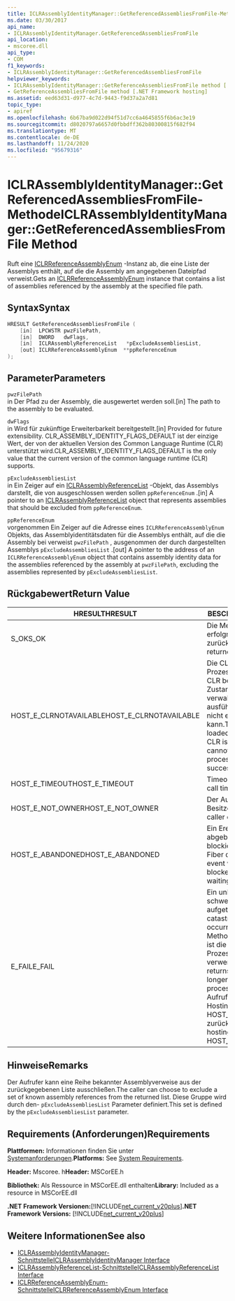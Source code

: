 ```yaml
---
title: ICLRAssemblyIdentityManager::GetReferencedAssembliesFromFile-Methode
ms.date: 03/30/2017
api_name:
- ICLRAssemblyIdentityManager.GetReferencedAssembliesFromFile
api_location:
- mscoree.dll
api_type:
- COM
f1_keywords:
- ICLRAssemblyIdentityManager::GetReferencedAssembliesFromFile
helpviewer_keywords:
- ICLRAssemblyIdentityManager::GetReferenceAssembliesFromFile method [.NET Framework hosting]
- GetReferenceAssembliesFromFile method [.NET Framework hosting]
ms.assetid: eed63d31-d977-4c7d-9443-f9d37a2a7d81
topic_type:
- apiref
ms.openlocfilehash: 6b67ba9d022d94f51d7cc6a4645855f6b6ac3e19
ms.sourcegitcommit: d8020797a6657d0fbbdff362b80300815f682f94
ms.translationtype: MT
ms.contentlocale: de-DE
ms.lasthandoff: 11/24/2020
ms.locfileid: "95679316"
---
```

# <a name="iclrassemblyidentitymanagergetreferencedassembliesfromfile-method"></a><span data-ttu-id="232cc-102">ICLRAssemblyIdentityManager::GetReferencedAssembliesFromFile-Methode</span><span class="sxs-lookup"><span data-stu-id="232cc-102">ICLRAssemblyIdentityManager::GetReferencedAssembliesFromFile Method</span></span>

<span data-ttu-id="232cc-103">Ruft eine [ICLRReferenceAssemblyEnum](iclrreferenceassemblyenum-interface.md) -Instanz ab, die eine Liste der Assemblys enthält, auf die die Assembly am angegebenen Dateipfad verweist.</span><span class="sxs-lookup"><span data-stu-id="232cc-103">Gets an [ICLRReferenceAssemblyEnum](iclrreferenceassemblyenum-interface.md) instance that contains a list of assemblies referenced by the assembly at the specified file path.</span></span>  
  
## <a name="syntax"></a><span data-ttu-id="232cc-104">Syntax</span><span class="sxs-lookup"><span data-stu-id="232cc-104">Syntax</span></span>  
  
```cpp  
HRESULT GetReferencedAssembliesFromFile (  
    [in]  LPCWSTR pwzFilePath,  
    [in]  DWORD   dwFlags,  
    [in]  ICLRAssemblyReferenceList   *pExcludeAssembliesList,  
    [out] ICLRReferenceAssemblyEnum  **ppReferenceEnum  
);  
```  
  
## <a name="parameters"></a><span data-ttu-id="232cc-105">Parameter</span><span class="sxs-lookup"><span data-stu-id="232cc-105">Parameters</span></span>  

 `pwzFilePath`  
 <span data-ttu-id="232cc-106">in Der Pfad zu der Assembly, die ausgewertet werden soll.</span><span class="sxs-lookup"><span data-stu-id="232cc-106">[in] The path to the assembly to be evaluated.</span></span>  
  
 `dwFlags`  
 <span data-ttu-id="232cc-107">in Wird für zukünftige Erweiterbarkeit bereitgestellt.</span><span class="sxs-lookup"><span data-stu-id="232cc-107">[in] Provided for future extensibility.</span></span> <span data-ttu-id="232cc-108">CLR_ASSEMBLY_IDENTITY_FLAGS_DEFAULT ist der einzige Wert, der von der aktuellen Version des Common Language Runtime (CLR) unterstützt wird.</span><span class="sxs-lookup"><span data-stu-id="232cc-108">CLR_ASSEMBLY_IDENTITY_FLAGS_DEFAULT is the only value that the current version of the common language runtime (CLR) supports.</span></span>  
  
 `pExcludeAssembliesList`  
 <span data-ttu-id="232cc-109">in Ein Zeiger auf ein [ICLRAssemblyReferenceList](iclrassemblyreferencelist-interface.md) -Objekt, das Assemblys darstellt, die von ausgeschlossen werden sollen `ppReferenceEnum` .</span><span class="sxs-lookup"><span data-stu-id="232cc-109">[in] A pointer to an [ICLRAssemblyReferenceList](iclrassemblyreferencelist-interface.md) object that represents assemblies that should be excluded from `ppReferenceEnum`.</span></span>  
  
 `ppReferenceEnum`  
 <span data-ttu-id="232cc-110">vorgenommen Ein Zeiger auf die Adresse eines `ICLRReferenceAssemblyEnum` Objekts, das Assemblyidentitätsdaten für die Assemblys enthält, auf die die Assembly bei verweist `pwzFilePath` , ausgenommen der durch dargestellten Assemblys `pExcludeAssembliesList` .</span><span class="sxs-lookup"><span data-stu-id="232cc-110">[out] A pointer to the address of an `ICLRReferenceAssemblyEnum` object that contains assembly identity data for the assemblies referenced by the assembly at `pwzFilePath`, excluding the assemblies represented by `pExcludeAssembliesList`.</span></span>  
  
## <a name="return-value"></a><span data-ttu-id="232cc-111">Rückgabewert</span><span class="sxs-lookup"><span data-stu-id="232cc-111">Return Value</span></span>  
  
|<span data-ttu-id="232cc-112">HRESULT</span><span class="sxs-lookup"><span data-stu-id="232cc-112">HRESULT</span></span>|<span data-ttu-id="232cc-113">BESCHREIBUNG</span><span class="sxs-lookup"><span data-stu-id="232cc-113">Description</span></span>|  
|-------------|-----------------|  
|<span data-ttu-id="232cc-114">S_OK</span><span class="sxs-lookup"><span data-stu-id="232cc-114">S_OK</span></span>|<span data-ttu-id="232cc-115">Die Methode wurde erfolgreich zurückgegeben.</span><span class="sxs-lookup"><span data-stu-id="232cc-115">The method returned successfully.</span></span>|  
|<span data-ttu-id="232cc-116">HOST_E_CLRNOTAVAILABLE</span><span class="sxs-lookup"><span data-stu-id="232cc-116">HOST_E_CLRNOTAVAILABLE</span></span>|<span data-ttu-id="232cc-117">Die CLR wurde nicht in einen Prozess geladen, oder die CLR befindet sich in einem Zustand, in dem Sie verwalteten Code nicht ausführen oder den-Befehl nicht erfolgreich verarbeiten kann.</span><span class="sxs-lookup"><span data-stu-id="232cc-117">The CLR has not been loaded into a process, or the CLR is in a state in which it cannot run managed code or process the call successfully.</span></span>|  
|<span data-ttu-id="232cc-118">HOST_E_TIMEOUT</span><span class="sxs-lookup"><span data-stu-id="232cc-118">HOST_E_TIMEOUT</span></span>|<span data-ttu-id="232cc-119">Timeout des Aufrufes.</span><span class="sxs-lookup"><span data-stu-id="232cc-119">The call timed out.</span></span>|  
|<span data-ttu-id="232cc-120">HOST_E_NOT_OWNER</span><span class="sxs-lookup"><span data-stu-id="232cc-120">HOST_E_NOT_OWNER</span></span>|<span data-ttu-id="232cc-121">Der Aufrufer ist nicht Besitzer der Sperre.</span><span class="sxs-lookup"><span data-stu-id="232cc-121">The caller does not own the lock.</span></span>|  
|<span data-ttu-id="232cc-122">HOST_E_ABANDONED</span><span class="sxs-lookup"><span data-stu-id="232cc-122">HOST_E_ABANDONED</span></span>|<span data-ttu-id="232cc-123">Ein Ereignis wurde abgebrochen, während ein blockierter Thread oder eine Fiber darauf wartete.</span><span class="sxs-lookup"><span data-stu-id="232cc-123">An event was canceled while a blocked thread or fiber was waiting on it.</span></span>|  
|<span data-ttu-id="232cc-124">E_FAIL</span><span class="sxs-lookup"><span data-stu-id="232cc-124">E_FAIL</span></span>|<span data-ttu-id="232cc-125">Ein unbekannter schwerwiegender Fehler ist aufgetreten.</span><span class="sxs-lookup"><span data-stu-id="232cc-125">An unknown catastrophic failure occurred.</span></span> <span data-ttu-id="232cc-126">Wenn eine Methode E_FAIL zurückgibt, ist die CLR innerhalb des Prozesses nicht mehr verwendbar.</span><span class="sxs-lookup"><span data-stu-id="232cc-126">If a method returns E_FAIL, the CLR is no longer usable within the process.</span></span> <span data-ttu-id="232cc-127">Nachfolgende Aufrufe von Hostingmethoden geben HOST_E_CLRNOTAVAILABLE zurück.</span><span class="sxs-lookup"><span data-stu-id="232cc-127">Subsequent calls to hosting methods return HOST_E_CLRNOTAVAILABLE.</span></span>|  
  
## <a name="remarks"></a><span data-ttu-id="232cc-128">Hinweise</span><span class="sxs-lookup"><span data-stu-id="232cc-128">Remarks</span></span>  

 <span data-ttu-id="232cc-129">Der Aufrufer kann eine Reihe bekannter Assemblyverweise aus der zurückgegebenen Liste ausschließen.</span><span class="sxs-lookup"><span data-stu-id="232cc-129">The caller can choose to exclude a set of known assembly references from the returned list.</span></span> <span data-ttu-id="232cc-130">Diese Gruppe wird durch den- `pExcludeAssembliesList` Parameter definiert.</span><span class="sxs-lookup"><span data-stu-id="232cc-130">This set is defined by the `pExcludeAssembliesList` parameter.</span></span>  
  
## <a name="requirements"></a><span data-ttu-id="232cc-131">Requirements (Anforderungen)</span><span class="sxs-lookup"><span data-stu-id="232cc-131">Requirements</span></span>  

 <span data-ttu-id="232cc-132">**Plattformen:** Informationen finden Sie unter [Systemanforderungen](../../get-started/system-requirements.md).</span><span class="sxs-lookup"><span data-stu-id="232cc-132">**Platforms:** See [System Requirements](../../get-started/system-requirements.md).</span></span>  
  
 <span data-ttu-id="232cc-133">**Header:** Mscoree. h</span><span class="sxs-lookup"><span data-stu-id="232cc-133">**Header:** MSCorEE.h</span></span>  
  
 <span data-ttu-id="232cc-134">**Bibliothek:** Als Ressource in MSCorEE.dll enthalten</span><span class="sxs-lookup"><span data-stu-id="232cc-134">**Library:** Included as a resource in MSCorEE.dll</span></span>  
  
 <span data-ttu-id="232cc-135">**.NET Framework Versionen:**[!INCLUDE[net_current_v20plus](../../../../includes/net-current-v20plus-md.md)]</span><span class="sxs-lookup"><span data-stu-id="232cc-135">**.NET Framework Versions:** [!INCLUDE[net_current_v20plus](../../../../includes/net-current-v20plus-md.md)]</span></span>  
  
## <a name="see-also"></a><span data-ttu-id="232cc-136">Weitere Informationen</span><span class="sxs-lookup"><span data-stu-id="232cc-136">See also</span></span>

- [<span data-ttu-id="232cc-137">ICLRAssemblyIdentityManager-Schnittstelle</span><span class="sxs-lookup"><span data-stu-id="232cc-137">ICLRAssemblyIdentityManager Interface</span></span>](iclrassemblyidentitymanager-interface.md)
- [<span data-ttu-id="232cc-138">ICLRAssemblyReferenceList-Schnittstelle</span><span class="sxs-lookup"><span data-stu-id="232cc-138">ICLRAssemblyReferenceList Interface</span></span>](iclrassemblyreferencelist-interface.md)
- [<span data-ttu-id="232cc-139">ICLRReferenceAssemblyEnum-Schnittstelle</span><span class="sxs-lookup"><span data-stu-id="232cc-139">ICLRReferenceAssemblyEnum Interface</span></span>](iclrreferenceassemblyenum-interface.md)
